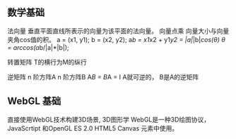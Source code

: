 ## 数学基础

法向量
垂直平面直线所表示的向量为该平面的法向量。
向量点乘
向量大小与向量夹角cos值的积。
a = (x1, y1);
b = (x2, y2);
a*b = x1*x2 + y1*y2 = |a|*|b|*cos(θ)
θ = arccos(a*b/|a|*|b|);

转置矩阵
T的横行为M的纵行

逆矩阵
n 阶方阵A    n 阶方阵B
A*B = B*A = I
A就可逆的， B是A的逆矩阵


## WebGL 基础
直接使用WebGL技术构建3D场景, 3D图形学
WebGL是一种3D绘图协议， JavaScrtipt 和OpenGL ES 2.0 HTML5 Canvas 元素中使用。
